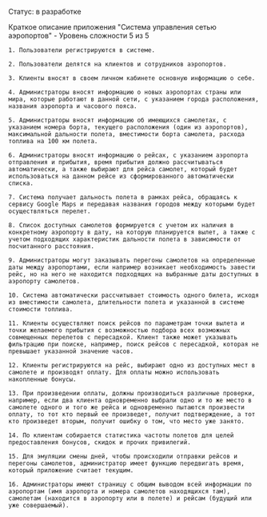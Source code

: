 Статус: в разработке

Краткое описание приложения "Система управления сетью аэропортов" - Уровень сложности 5 из 5

    1. Пользователи регистрируются в системе.
    
    2. Пользователи делятся на клиентов и сотрудников аэропортов.
    
    3. Клиенты вносят в своем личном кабинете основную информацию о себе.
    
    4. Администраторы вносят информацию о новых аэропортах страны или мира, которые работают в данной сети, с указанием города расположения, названия аэропорта и часового пояса.
    
    5. Администраторы вносят информацию об имеющихся самолетах, с указанием номера борта, текущего расположения (один из аэропортов), максимальной дальности полета, вместимости борта самолета, расхода топлива на 100 км полета.
    
    6. Администраторы вносят информацию о рейсах, с указанием аэропорта отправления и прибытия, время прибытия должно рассчитываться автоматически, а также выбирают для рейса самолет, который будет использоваться на данном рейсе из сформированного автоматически списка.
    
    7. Система получает дальность полета в рамках рейса, обращаясь к сервису Google Maps и передавая названия городов между которыми будет осуществляться перелет.
    
    8. Список доступных самолетов формируется с учетом их наличия в конкретному аэропорту в дату, на которую планируется вылет, а также с учетом подходящих характеристик дальности полета в зависимости от посчитанного расстояния.
    
    9. Администраторы могут заказывать перегоны самолетов на определенные даты между аэропортами, если например возникает необходимость завести рейс, но на него не находится подходящих на выбранные даты доступных в аэропорту самолетов.
    
    10. Система автоматически рассчитывает стоимость одного билета, исходя из вместимости самолета, длительности полета и указанной в системе стоимости топлива.
    
    11. Клиенты осуществляют поиск рейсов по параметрам точки вылета и точки желаемого прибытия с возможностью подбора всех возможных совмещенных перелетов с пересадкой. Клиент также может указывать фильтрацию при поиске, например, поиск рейсов с пересадкой, которая не превышает указанной значение часов.
    
    12. Клиенты регистрируются на рейс, выбирают одно из доступных мест в самолете и производят оплату. Для оплаты можно использовать накопленные бонусы.
    
    13. При произведении оплаты, должны производиться различные проверки, например, если два клиента одновременно выбрали одно и то же место в самолете одного и того же рейса и одновременно пытаются произвести оплату, то тот кто первый ее произведет, получит подтверждение, а тот кто произведет вторым, получит ошибку о том, что место уже занято.
    
    14. По клиентам собирается статистика частоты полетов для целей предоставления бонусов, скидок и прочих привилегий.
    
    15. Для эмуляции смены дней, чтобы происходили отправки рейсов и перегоны самолетов, администратор имеет функцию передвигать время, который приложение считает текущим. 
    
    16. Администраторы имеют страницу с общим выводом всей информации по аэропортам (имя аэропорта и номера самолетов находящихся там), самолетам (находится в аэропорту или в полете) и рейсам (будущий или уже совершаемый).

